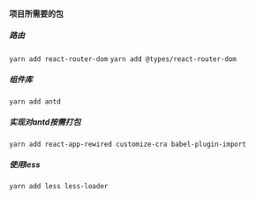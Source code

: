 #### 项目所需要的包
##### 路由
`yarn add react-router-dom`
`yarn add @types/react-router-dom`
##### 组件库
`yarn add antd`
##### 实现对antd按需打包
`yarn add react-app-rewired customize-cra babel-plugin-import`
##### 使用less
`yarn add less less-loader`